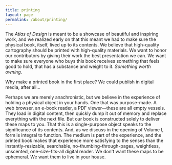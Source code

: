 ```yaml
---
title: printing
layout: page
permalink: /about/printing/
---
```


The <em>Atlas of Design</em> is meant to be a showcase of beautiful and inspiring work, and we realized early on that this meant we had to make sure the physical book, itself, lived up to its contents. We believe that high-quality cartography should be printed with high-quality materials. We want to honor our contributors by giving their work the best presentation we can. We want to make sure everyone who buys this book receives something that feels good to hold, that has a substance and weight to it. <em>Something worth owning</em>.

Why make a printed book in the first place? We could publish in digital media, after all…

Perhaps we are merely anachronistic, but we believe in the experience of holding a physical object in your hands. One that was purpose-made. A web browser, an e-book reader, a PDF viewer—these are all empty vessels. They load in digital content, then quickly dump it out of memory and replace everything with the next file. But our book is constructed solely to deliver these maps to you. That this is a single-purpose object speaks to the significance of its contents. And, as we discuss in the opening of Volume I, form is integral to function. The medium is part of the experience, and the printed book makes that experience more satisfying to the senses than the instantly-resizable, searchable, no-thumbing-through-pages, weightless, unscented, one-size-fits-all digital reader. We don't want these maps to be ephemeral. We want them to live in your house.